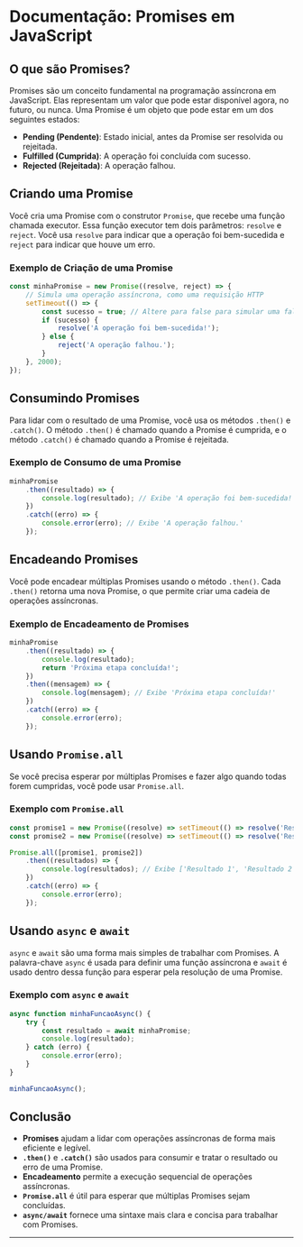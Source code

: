 # Documentação: Promises em JavaScript

## O que são Promises?

Promises são um conceito fundamental na programação assíncrona em JavaScript. Elas representam um valor que pode estar disponível agora, no futuro, ou nunca. Uma Promise é um objeto que pode estar em um dos seguintes estados:

- **Pending (Pendente)**: Estado inicial, antes da Promise ser resolvida ou rejeitada.
- **Fulfilled (Cumprida)**: A operação foi concluída com sucesso.
- **Rejected (Rejeitada)**: A operação falhou.

## Criando uma Promise

Você cria uma Promise com o construtor `Promise`, que recebe uma função chamada executor. Essa função executor tem dois parâmetros: `resolve` e `reject`. Você usa `resolve` para indicar que a operação foi bem-sucedida e `reject` para indicar que houve um erro.

### Exemplo de Criação de uma Promise

```javascript
const minhaPromise = new Promise((resolve, reject) => {
    // Simula uma operação assíncrona, como uma requisição HTTP
    setTimeout(() => {
        const sucesso = true; // Altere para false para simular uma falha
        if (sucesso) {
            resolve('A operação foi bem-sucedida!');
        } else {
            reject('A operação falhou.');
        }
    }, 2000);
});
```

## Consumindo Promises

Para lidar com o resultado de uma Promise, você usa os métodos `.then()` e `.catch()`. O método `.then()` é chamado quando a Promise é cumprida, e o método `.catch()` é chamado quando a Promise é rejeitada.

### Exemplo de Consumo de uma Promise

```javascript
minhaPromise
    .then((resultado) => {
        console.log(resultado); // Exibe 'A operação foi bem-sucedida!'
    })
    .catch((erro) => {
        console.error(erro); // Exibe 'A operação falhou.'
    });
```

## Encadeando Promises

Você pode encadear múltiplas Promises usando o método `.then()`. Cada `.then()` retorna uma nova Promise, o que permite criar uma cadeia de operações assíncronas.

### Exemplo de Encadeamento de Promises

```javascript
minhaPromise
    .then((resultado) => {
        console.log(resultado);
        return 'Próxima etapa concluída!';
    })
    .then((mensagem) => {
        console.log(mensagem); // Exibe 'Próxima etapa concluída!'
    })
    .catch((erro) => {
        console.error(erro);
    });
```

## Usando `Promise.all`

Se você precisa esperar por múltiplas Promises e fazer algo quando todas forem cumpridas, você pode usar `Promise.all`.

### Exemplo com `Promise.all`

```javascript
const promise1 = new Promise((resolve) => setTimeout(() => resolve('Resultado 1'), 1000));
const promise2 = new Promise((resolve) => setTimeout(() => resolve('Resultado 2'), 2000));

Promise.all([promise1, promise2])
    .then((resultados) => {
        console.log(resultados); // Exibe ['Resultado 1', 'Resultado 2']
    })
    .catch((erro) => {
        console.error(erro);
    });
```

## Usando `async` e `await`

`async` e `await` são uma forma mais simples de trabalhar com Promises. A palavra-chave `async` é usada para definir uma função assíncrona e `await` é usado dentro dessa função para esperar pela resolução de uma Promise.

### Exemplo com `async` e `await`

```javascript
async function minhaFuncaoAsync() {
    try {
        const resultado = await minhaPromise;
        console.log(resultado);
    } catch (erro) {
        console.error(erro);
    }
}

minhaFuncaoAsync();
```

## Conclusão

- **Promises** ajudam a lidar com operações assíncronas de forma mais eficiente e legível.
- **`.then()`** e **`.catch()`** são usados para consumir e tratar o resultado ou erro de uma Promise.
- **Encadeamento** permite a execução sequencial de operações assíncronas.
- **`Promise.all`** é útil para esperar que múltiplas Promises sejam concluídas.
- **`async/await`** fornece uma sintaxe mais clara e concisa para trabalhar com Promises.

--- 
